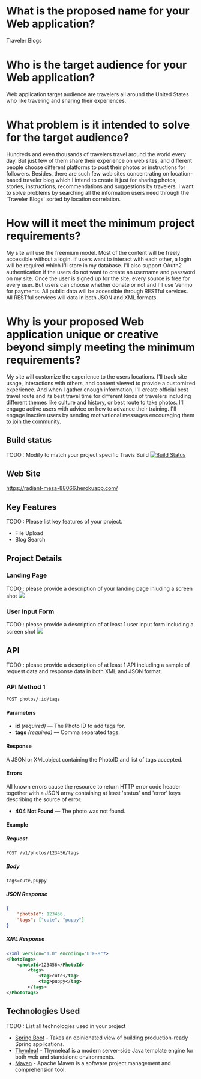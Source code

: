 # What is the proposed name for your Web application?

Traveler Blogs

# Who is the target audience for your Web application?

Web application target audience are travelers all around the United States who like traveling and sharing their experiences.

# What problem is it intended to solve for the target audience?

Hundreds and even thousands of travelers travel around the world every day. But just few of them share their experience on web sites, and different people choose different platforms to post their photos or instructions for followers. Besides, there are such few web sites concentrating on location-based traveler blog which I intend to create it just for sharing photos, stories, instructions, recommendations and suggestions by travelers. I want to solve problems by searching all the information users need through the 'Traveler Blogs' sorted by location correlation.

# How will it meet the minimum project requirements?

My site will use the freemium model. Most of the content will be freely accessible without a login. If users want to interact with each other, a login will be required which I'll store in my database. I'll also support OAuth2 authentication if the users do not want to create an username and password on my site. Once the user is signed up for the site, every source is free for every user. But users can choose whether donate or not and I'll use Venmo for payments. All public data will be accessible through RESTful services. All RESTful services will data in both JSON and XML formats.

# Why is your proposed Web application unique or creative beyond simply meeting the minimum requirements?

My site will customize the experience to the users locations. I'll track site usage, interactions with others, and content viewed to provide a customized experience. And when I gather enough information, I'll create official best travel route and its best travel time for different kinds of travelers including different themes like culture and history, or best route to take photos. I'll engage active users with advice on how to advance their training. I'll engage inactive users by sending motivational messages encouraging them to join the community.



## Build status

TODO : Modify to match your project specific Travis Build
[![Build Status](https://travis-ci.org/infsci2560sp17/full-stack-web-HaoY16.svg?branch=master)](https://travis-ci.org/infsci2560sp17/full-stack-web-HaoY16)

## Web Site

https://radiant-mesa-88066.herokuapp.com/

## Key Features

TODO : Please list key features of your project.

* File Upload
* Blog Search 

## Project Details

### Landing Page

TODO : please provide a description of your landing page inluding a screen shot ![](https://.../image.JPG)

### User Input Form

TODO : please provide a description of at least 1 user input form including a screen shot ![](https://.../image.jpg)

## API

TODO : please provide a description of at least 1 API including a sample of request data and response data in both XML and JSON format.

### API Method 1

    POST photos/:id/tags

#### Parameters

- **id** _(required)_ — The Photo ID to add tags for.
- **tags** _(required)_ — Comma separated tags.

#### Response

A JSON or XMLobject containing the PhotoID and list of tags accepted.

#### Errors

All known errors cause the resource to return HTTP error code header together with a JSON array containing at least 'status' and 'error' keys describing the source of error.

- **404 Not Found** — The photo was not found.

#### Example

##### Request

    POST /v1/photos/123456/tags

##### Body

    tags=cute,puppy


##### JSON Response

```json
{
    "photoId": 123456,
    "tags": ["cute", "puppy"]
}
```

##### XML Response

```xml
<?xml version="1.0" encoding="UTF-8"?>
<PhotoTags>
    <photoId>123456</PhotoId>
        <tags>
            <tag>cute</tag>
            <tag>puppy</tag>
        </tags>
</PhotoTags>
```

## Technologies Used

TODO : List all technologies used in your project

- [Spring Boot](https://projects.spring.io/spring-boot/) - Takes an opinionated view of building production-ready Spring applications.
- [Thymleaf](http://www.thymeleaf.org/) - Thymeleaf is a modern server-side Java template engine for both web and standalone environments.
- [Maven](https://maven.apache.org/) - Apache Maven is a software project management and comprehension tool.
